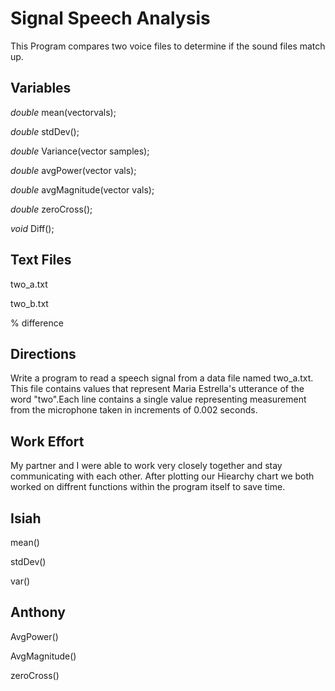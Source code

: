 # Signal Speech Analysis

This Program compares two voice files to determine if the sound files match up.

## Variables 

_double_ mean(vector<double>vals);

_double_ stdDev();

_double_ Variance(vector<double> samples);

_double_ avgPower(vector<double> vals);

_double_ avgMagnitude(vector<double> vals);

_double_ zeroCross();

_void_ Diff();

## Text Files
two_a.txt

two_b.txt

% difference



## Directions 
Write a program to read a speech signal from a data file named two_a.txt. This file contains values that represent Maria Estrella's utterance of the word "two".Each line contains a single value representing measurement from the microphone taken in increments of 0.002 seconds.

## Work Effort
My partner and I were able to work very closely together and stay communicating with each other. 
After plotting our Hiearchy chart we both worked on diffrent functions within the program itself to save time.

## Isiah

mean()

stdDev()

var()

## Anthony

AvgPower()

AvgMagnitude()

zeroCross()



